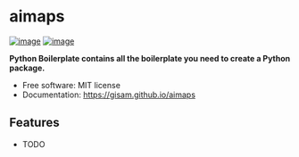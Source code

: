 # aimaps


[![image](https://img.shields.io/pypi/v/aimaps.svg)](https://pypi.python.org/pypi/aimaps)
[![image](https://img.shields.io/conda/vn/conda-forge/aimaps.svg)](https://anaconda.org/conda-forge/aimaps)


**Python Boilerplate contains all the boilerplate you need to create a Python package.**


-   Free software: MIT license
-   Documentation: https://gisam.github.io/aimaps
    

## Features

-   TODO
